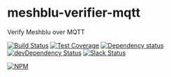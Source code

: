 # meshblu-verifier-mqtt
Verify Meshblu over MQTT

[![Build Status](https://travis-ci.org/octoblu/meshblu-verifier-mqtt.svg?branch=master)](https://travis-ci.org/octoblu/meshblu-verifier-mqtt)
[![Test Coverage](https://codecov.io/gh/octoblu/meshblu-verifier-mqtt/branch/master/graph/badge.svg)](https://codecov.io/gh/octoblu/meshblu-verifier-mqtt)
[![Dependency status](http://img.shields.io/david/octoblu/meshblu-verifier-mqtt.svg?style=flat)](https://david-dm.org/octoblu/meshblu-verifier-mqtt)
[![devDependency Status](http://img.shields.io/david/dev/octoblu/meshblu-verifier-mqtt.svg?style=flat)](https://david-dm.org/octoblu/meshblu-verifier-mqtt#info=devDependencies)
[![Slack Status](http://community-slack.octoblu.com/badge.svg)](http://community-slack.octoblu.com)

[![NPM](https://nodei.co/npm/meshblu-verifier-mqtt.svg?style=flat)](https://npmjs.org/package/meshblu-verifier-mqtt)
